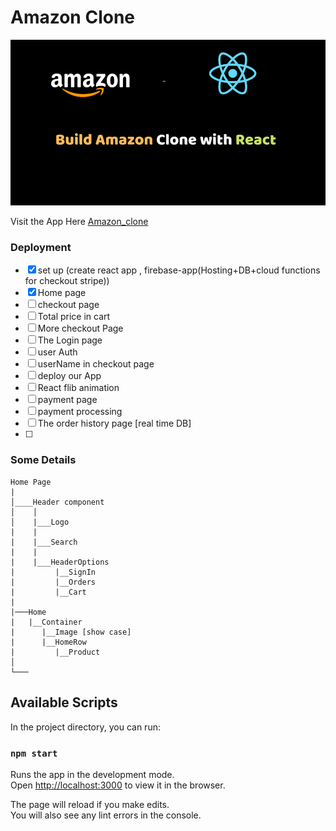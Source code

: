 <!-- @format -->

# Amazon Clone

<p align="center">
  <img alt="AmazonClone" src="./AmazonLogo.png">
</p>

Visit the App Here [Amazon_clone]()

### Deployment

- [x] set up (create react app , firebase-app(Hosting+DB+cloud functions for checkout stripe))
- [x] Home page
- [ ] checkout page
- [ ] Total price in cart
- [ ] More checkout Page
- [ ] The Login page
- [ ] user Auth
- [ ] userName in checkout page
- [ ] deploy our App
- [ ] React flib animation
- [ ] payment page
- [ ] payment processing
- [ ] The order history page [real time DB]
- [ ]

### Some Details

```
Home Page
|
│____Header component
│    │
│    |___Logo
|    |
|    |___Search
|    |
|    |___HeaderOptions
|         |__SignIn
|         |__Orders
|         |__Cart
|
|───Home
|   |__Container
|      |__Image [show case]
|      |__HomeRow
|         |__Product
│
└───

```

## Available Scripts

In the project directory, you can run:

### `npm start`

Runs the app in the development mode.\
Open [http://localhost:3000](http://localhost:3000) to view it in the browser.

The page will reload if you make edits.\
You will also see any lint errors in the console.
